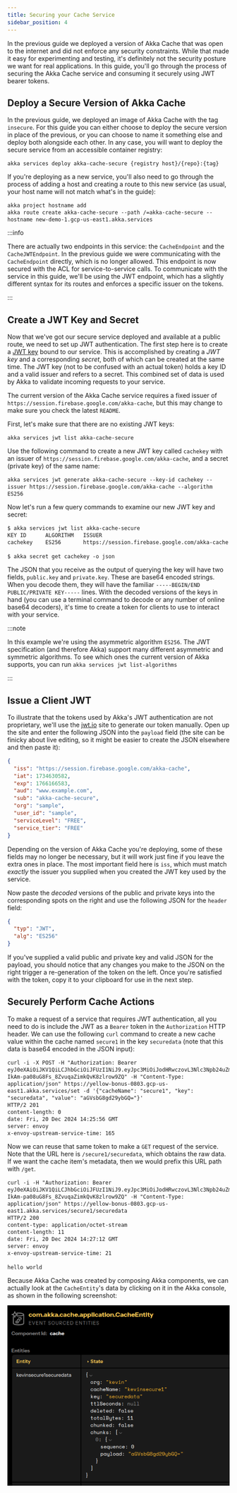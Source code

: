 ```yaml
---
title: Securing your Cache Service
sidebar_position: 4
---
```


In the previous guide we deployed a version of Akka Cache that was open to the internet and did not enforce any security constraints. While that made it easy for experimenting and testing, it's definitely not the security posture we want for real applications. In this guide, you'll go through the process of securing the Akka Cache service and consuming it securely using JWT bearer tokens.

## Deploy a Secure Version of Akka Cache
In the previous guide, we deployed an image of Akka Cache with the tag `insecure`. For this guide you can either choose to deploy the secure version in place of the previous, or you can choose to name it something else and deploy both alongside each other. In any case, you will want to deploy the secure service from an accessible container registry:

```
akka services deploy akka-cache-secure {registry host}/{repo}:{tag}
```

If you're deploying as a new service, you'll also need to go through the process of adding a host and creating a route to this new service (as usual, your host name will not match what's in the guide):

```
akka project hostname add
akka route create akka-cache-secure --path /=akka-cache-secure --hostname new-demo-1.gcp-us-east1.akka.services
```

:::info

There are actually two endpoints in this service: the `CacheEndpoint` and the `CacheJWTEndpoint`. In the previous guide we were communicating with the `CacheEndpoint` directly, which is no longer allowed. This endpoint is now secured with the ACL for service-to-service calls. To communicate with the service in this guide, we'll be using the JWT endpoint, which has a slightly different syntax for its routes and enforces a specific issuer on the tokens.

:::


## Create a JWT Key and Secret
Now that we've got our secure service deployed and available at a public route, we need to set up JWT authentication. The first step here is to create a [JWT key](https://doc.akka.io/security/jwts.html) bound to our service. This is accomplished by creating a _JWT key_ and a corresponding _secret_, both of which can be created at the same time. The JWT key (not to be confused with an actual token) holds a key ID and a valid issuer and refers to a secret. This combined set of data is used by Akka to validate incoming requests to your service.

The current version of the Akka Cache service requires a fixed issuer of `https://session.firebase.google.com/akka-cache`, but this may change to make sure you check the latest `README`.


First, let's make sure that there are no existing JWT keys:

```
akka services jwt list akka-cache-secure
```

Use the following command to create a new JWT key called `cachekey` with an issuer of `https://session.firebase.google.com/akka-cache`, and a secret (private key) of the same name:

```
akka services jwt generate akka-cache-secure --key-id cachekey --issuer https://session.firebase.google.com/akka-cache --algorithm ES256
```

Now let's run a few query commands to examine our new JWT key and secret:

```
$ akka services jwt list akka-cache-secure
KEY ID      ALGORITHM   ISSUER                                           
cachekey    ES256       https://session.firebase.google.com/akka-cache  

$ akka secret get cachekey -o json
```

The JSON that you receive as the output of querying the key will have two fields, `public.key` and `private.key`. These are base64 encoded strings. When you decode them, they will have the familiar `-----BEGIN/END PUBLIC/PRIVATE KEY-----` lines. With the decoded versions of the keys in hand (you can use a terminal command to decode or any number of online base64 decoders), it's time to create a token for clients to use to interact with your service.

:::note

In this example we're using the asymmetric algorithm `ES256`. The JWT specification (and therefore Akka) support many different asymmetric and symmetric algorithms. To see which ones the current version of Akka supports, you can run `akka services jwt list-algorithms` 

:::

## Issue a Client JWT
To illustrate that the tokens used by Akka's JWT authentication are not proprietary, we'll use the [jwt.io](https://jwt.io) site to generate our token manually. Open up the site and enter the following JSON into the `payload` field (the site can be finicky about live editing, so it might be easier to create the JSON elsewhere and then paste it):

```json
{
  "iss": "https://session.firebase.google.com/akka-cache",
  "iat": 1734630582,
  "exp": 1766166583,
  "aud": "www.example.com",
  "sub": "akka-cache-secure",
  "org": "sample",
  "user_id": "sample",
  "serviceLevel": "FREE",
  "service_tier": "FREE"
}
```

Depending on the version of Akka Cache you're deploying, some of these fields may no longer be necessary, but it will work just fine if you leave the extra ones in place. The most important field here is `iss`, which must match _exactly_ the issuer you supplied when you created the JWT key used by the service.

Now paste the _decoded_ versions of the public and private keys into the corresponding spots on the right and use the following JSON for the `header` field:

```json
{
  "typ": "JWT",
  "alg": "ES256"
}
```

If you've supplied a valid public and private key and valid JSON for the payload, you should notice that any changes you make to the JSON on the right trigger a re-generation of the token on the left. Once you're satisfied with the token, copy it to your clipboard for use in the next step.

## Securely Perform Cache Actions
To make a request of a service that requires JWT authentication, all you need to do is include the JWT as a `Bearer` token in the `Authorization` HTTP header. We can use the following `curl` command to create a new cache value within the cache named `secure1` in the key `securedata` (note that this data is base64 encoded in the JSON input):


```
curl -i -X POST -H "Authorization: Bearer eyJ0eXAiOiJKV1QiLCJhbGciOiJFUzI1NiJ9.eyJpc3MiOiJodHRwczovL3Nlc3Npb24uZmlyZWJhc2UuZ29vZ2xlLmNvbS9ha2thLWNhY2hlIiwiaWF0IjoxNzM0NjMwNTgyLCJleHAiOjE3NjYxNjY1ODMsImF1ZCI6Ind3dy5leGFtcGxlLmNvbSIsInN1YiI6ImFra2EtY2FjaGUtc2VjdXJlIiwib3JnIjoic2FtcGxlIiwidXNlcl9pZCI6InNhbXBsZSIsInNlcnZpY2VMZXZlbCI6IkZSRUUiLCJzZXJ2aWNlX3RpZXIiOiJGUkVFIn0.1fLiq8n9mn9PunEONwxE_3JM86yuAg7W6UKfPgcDICN1zQaI-IkAm-pa08uG8Fs_8ZvuqaZimkQvK8zlrow9ZQ" -H "Content-Type: application/json" https://yellow-bonus-0803.gcp-us-east1.akka.services/set -d '{"cacheName": "secure1", "key": "securedata", "value": "aGVsbG8gd29ybGQ="}'
HTTP/2 201 
content-length: 0
date: Fri, 20 Dec 2024 14:25:56 GMT
server: envoy
x-envoy-upstream-service-time: 165
```

Now we can reuse that same token to make a `GET` request of the service. Note that the URL here is `/secure1/securedata`, which obtains the raw data. If we want the cache item's metadata, then we would prefix this URL path with `/get`.

```
curl -i -H "Authorization: Bearer eyJ0eXAiOiJKV1QiLCJhbGciOiJFUzI1NiJ9.eyJpc3MiOiJodHRwczovL3Nlc3Npb24uZmlyZWJhc2UuZ29vZ2xlLmNvbS9ha2thLWNhY2hlIiwiaWF0IjoxNzM0NjMwNTgyLCJleHAiOjE3NjYxNjY1ODMsImF1ZCI6Ind3dy5leGFtcGxlLmNvbSIsInN1YiI6ImFra2EtY2FjaGUtc2VjdXJlIiwib3JnIjoic2FtcGxlIiwidXNlcl9pZCI6InNhbXBsZSIsInNlcnZpY2VMZXZlbCI6IkZSRUUiLCJzZXJ2aWNlX3RpZXIiOiJGUkVFIn0.1fLiq8n9mn9PunEONwxE_3JM86yuAg7W6UKfPgcDICN1zQaI-IkAm-pa08uG8Fs_8ZvuqaZimkQvK8zlrow9ZQ" -H "Content-Type: application/json" https://yellow-bonus-0803.gcp-us-east1.akka.services/secure1/securedata
HTTP/2 200 
content-type: application/octet-stream
content-length: 11
date: Fri, 20 Dec 2024 14:27:12 GMT
server: envoy
x-envoy-upstream-service-time: 21

hello world
```

Because Akka Cache was created by composing Akka components, we can actually look at the `CacheEntity`'s data by clicking on it in the Akka console, as shown in the following screenshot:

![screenshot of cache entity](./cache_entity_data.png)

